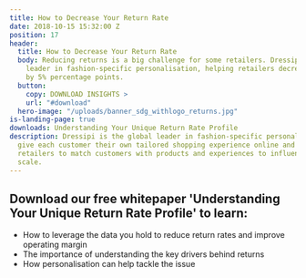 ```yaml
---
title: How to Decrease Your Return Rate
date: 2018-10-15 15:32:00 Z
position: 17
header:
  title: How to Decrease Your Return Rate
  body: Reducing returns is a big challenge for some retailers. Dressipi is the global
    leader in fashion-specific personalisation, helping retailers decrease returns
    by 5% percentage points.
  button:
    copy: DOWNLOAD INSIGHTS >
    url: "#download"
  hero-image: "/uploads/banner_sdg_withlogo_returns.jpg"
is-landing-page: true
downloads: Understanding Your Unique Return Rate Profile
description: Dressipi is the global leader in fashion-specific personalisation. We
  give each customer their own tailored shopping experience online and in-store, enabling
  retailers to match customers with products and experiences to influence buying at
  scale.
---
```


## Download our free whitepaper 'Understanding Your Unique Return Rate Profile' to learn:

* How to leverage the data you hold to reduce return rates and improve operating margin
* The importance of understanding the key drivers behind returns 
* How personalisation can help tackle the issue